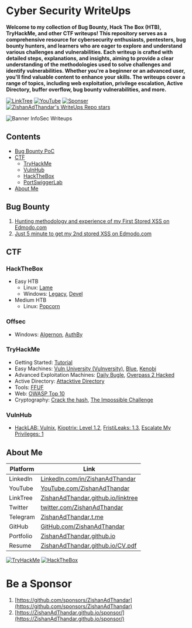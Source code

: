 # Cyber Security WriteUps

**Welcome to my collection of Bug Bounty, Hack The Box (HTB), TryHackMe, and other CTF writeups! This repository serves as a comprehensive resource for cybersecurity enthusiasts, pentesters, bug bounty hunters, and learners who are eager to explore and understand various challenges and vulnerabilities. Each writeup is crafted with detailed steps, explanations, and insights, aiming to provide a clear understanding of the methodologies used to solve challenges and identify vulnerabilities. Whether you're a beginner or an advanced user, you'll find valuable content to enhance your skills. The writeups cover a range of topics, including web exploitation, privilege escalation, Active Directory, buffer overflow, bug bounty vulnerabilities, and more.**

[![LinkTree](https://img.shields.io/badge/Link-Tree-bbd343)](https://zishanadthandar.github.io/linktree/)
[![YouTube](https://img.shields.io/youtube/channel/subscribers/UChgqXa2j7ZKkHX2Y76tSxoA)](https://youtube.com/@hackerstation)
[![Sponser](https://img.shields.io/github/sponsors/ZishanAdThandar)](https://github.com/sponsors/ZishanAdThandar)
[![ZishanAdThandar's WriteUps Repo stars](https://img.shields.io/github/stars/ZishanAdThandar/WriteUps)](https://github.com/ZishanAdThandar/WriteUps)

![Banner InfoSec Writeups](./banner.png)

## Contents

- [Bug Bounty PoC](#bug-bounty)
- [CTF](#ctf)
  - [TryHackMe](#tryhackme)
  - [VulnHub](#vulnhub)
  - [HackTheBox](#hackthebox)
  - [PortSwiggerLab](#portswiggerlab)
- [About Me](#about-me)

## Bug Bounty
1. [Hunting methodology and experience of my First Stored XSS on Edmodo.com](/post/bugbounty/1.md)
1. [Just 5 minute to get my 2nd stored XSS on Edmodo.com](/post/bugbounty/2.md)

## CTF

### HackTheBox
- Easy HTB
  - Linux: [Lame](./post/CTF/hackthebox/lame.md)
  - Windows: [Legacy](./post/CTF/hackthebox/legacy.md), [Devel](./post/CTF/hackthebox/devel.md)
- Medium HTB
  - Linux: [Popcorn](./post/CTF/hackthebox/popcorn.md)

### Offsec
- Windows: [Algernon](./post/CTF/offsec/algernon.md),  [AuthBy](./post/CTF/offsec/authby.md)

### TryHackMe
- Getting Started: [Tutorial](/post/CTF/tryhackme/tutorial.md)
- Easy Machines: [Vuln University (Vulnversity)](/post/CTF/tryhackme/vulnversity.md), [Blue](/post/CTF/tryhackme/blue.md), [Kenobi](/post/CTF/tryhackme/kenobi.md)
- Advanced Exploitation Machines: [Daily Bugle](/post/CTF/tryhackme/dailybugle.md), [Overpass 2 Hacked](/post/CTF/tryhackme/overpass2hacked.md) 
- Active Directory: [Attacktive Directory](/post/CTF/tryhackme/attacktivedirectory.md)
- Tools: [FFUF](/post/CTF/tryhackme/ffuf.md)
- Web: [OWASP Top 10](/post/CTF/tryhackme/owasptop10.md)
- Cryptography: [Crack the hash](/post/CTF/tryhackme/crackthehash.md), [The Impossible Challenge](/post/CTF/tryhackme/theimpossiblechallenge.md)

### VulnHub
- [HackLAB: Vulnix](/post/CTF/vulnhub/hacklab-vulnix.md), [Kioptrix: Level 1.2](/post/CTF/vulnhub/kioptrix12.md), [FristiLeaks: 1.3](/post/CTF/vulnhub/fristileaks13.md), [Escalate My Privileges: 1](/post/CTF/vulnhub/escalate-my-privileges-1.md)


## About Me

| Platform  | Link  |
|-----------|-------|
| LinkedIn  | [LinkedIn.com/in/ZishanAdThandar](https://www.linkedin.com/in/ZishanAdThandar) |
| YouTube   | [YouTube.com/ZishanAdThandar](https://youtube.com/ZishanAdThandar) |
| LinkTree  | [ZishanAdThandar.github.io/linktree](https://ZishanAdThandar.github.io/linktree) |
| Twitter   | [twitter.com/ZishanAdThandar](https://x.com/ZishanAdThandar) |
| Telegram  | [ZishanAdThandar.t.me](https://ZishanAdThandar.t.me) |
| GitHub    | [GitHub.com/ZishanAdThandar](https://github.com/ZishanAdThandar) |
| Portfolio | [ZishanAdThandar.github.io](https://ZishanAdThandar.github.io) |
| Resume    | [ZishanAdThandar.github.io/CV.pdf](https://ZishanAdThandar.github.io/CV.pdf) |


[![TryHackMe](https://tryhackme-badges.s3.amazonaws.com/ZishanAdThandar.png)](https://tryhackme.com/p/ZishanAdThandar)
[![HackTheBox](https://www.hackthebox.com/badge/image/4477)](https://app.hackthebox.com/profile/4477)

# Be a Sponsor  

1. [https://github.com/sponsors/ZishanAdThandar](https://github.com/sponsors/ZishanAdThandar)
2. [https://ZishanAdThandar.github.io/sponsor/](https://ZishanAdThandar.github.io/sponsor/)

<!--
1. BTC `bc1q0qhgw5pdys7qqw07rcsyudu5wmv6208nhp5xtn`
2. ETH `0x8cdc24eeb9d1bf46929b2106e3535e0d1953fe1b`
3. ~~USDT (TRC20) `TGW1c7hzyszQNhQHM3aGa1nEKDNuyPueNE`~~ [Invalid]
-->


